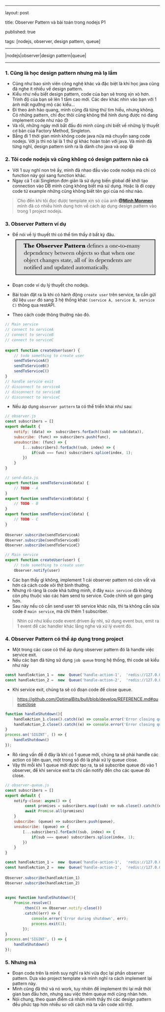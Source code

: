 
---

layout: post

title: Observer Pattern và bài toán trong nodejs P1

published: true

tags: [nodejs, observer, design pattern, queue]

---

  

|nodejs|observer|design pattern|queue|

  

---
  

### 1. Cũng là học design pattern nhưng mà lạ lắm
* Cũng như bao sinh viên công nghệ khác và đặc biệt là khi học java cũng đã nghe ít nhiều về design pattern.
* Kiểu như nếu biết design pattern, code của bạn sẽ trong xịn xò hơn. Trình độ của bạn sẽ lên 1 tầm cao mới. Các dev khác nhìn vào bạn với 1 ánh mắt ngưỡng mộ các kiểu...
* Đi theo ánh hào quang, mình cũng đã từng thử tìm hiểu, nhưng không. Có những pattern, chỉ đọc thôi cũng không thể hình dung được nó đang implement code như nào 😓
* Và rồi, những ngày mới bắt đầu đó mình cũng chỉ biết về những lý thuyết cơ bản của Factory Method, Singleton.
* Bẵng đi 1 thời gian mình không code java nữa mà chuyển sang code nodejs. Với js thì nó lại là 1 thứ gì khác hoàn toàn với java. Và mình đã từng nghĩ, design pattern sinh ra là dành cho java và oop 😆

### 2. Tôi code nodejs và cũng không có design pattern nào cả
* Với 1 suy nghĩ non trẻ ấy, mình đã nhao đầu vào code nodejs mà chỉ có function này gọi sang function khác.
* Ngay cả 1 cái Singleton đơn giản là sử dụng biến global để khởi tạo connection vào DB mình cũng không biết mà sử dụng. Hoặc là đi copy code từ example những cũng không biết tên gọi của nó như nào.
> Cho đến khi tôi đọc được template xịn sò của anh **[@Minh Monmen](https://viblo.asia/u/monmen)** mình đã có nhiều hình dung hơn về cách áp dụng design pattern vào trong 1 project nodejs.

### 3. Observer Pattern ví dụ
* Để nói về lý thuyết thì có thể tìm thấy ở bất kỳ đâu.
![Observer Pattern](/img/observer-pattern.png "Observer Pattern")

* Đoạn code ví dụ lý thuyết cho nodejs.
* Bài toán đặt ra là khi có hành động `create user` trên service, ta cần gửi dữ liệu `user` đó sang 3 hệ thống khác `(service A, service B, service C)` thông qua restAPI.
* Theo cách code thông thường nào đó.
```js
// Main service
// connect to serviceA
// connect to serviceB
// connect to serviceC

export function createUser(user) {
	// todo something to create user
	sendToServiceA()
	sendToServiceB()
	sendToServiceC()
}
// handle service exit
// disconnect to serviceA
// disconnect to serviceB
// disconnect to serviceC
```
* Nếu áp dụng `observer pattern` ta có thể triển khai như sau:
```js
// observer.js
const subscribers = []
export default {
	notify: (data) =>  subscribers.forEach((sub) => sub(data)),
	subscribe: (func) => subscribers.push(func),
	unsubscribe: (func) => {
		[...subscribers].forEach((sub, index) => {
			if(sub === func) subscribers.splice(index, 1);
		})
	}
}
```
```js
// send-data.js
export function sendToServiceA(data) {
	// TODO - A
}
export function sendToServiceB(data) {
	// TODO - B
}
export function sendToServiceC(data) {
	// TODO - C
}

Observer.subscribe(sendToServiceA)
Observer.subscribe(sendToServiceB)
Observer.subscribe(sendToServiceC)

```
```js
// Main service
export function createUser(user) {
	// todo something to create user
	Observer.notify(user)
```
* Các bạn thấy gì không, implement 1 cái observer pattern nó còn vất vả hơn cả cách code xôi thịt bình thường.
* Nhưng rõ ràng là code khá tường minh, ở đây `main service` đã không còn phụ thuộc vào các hàm send to service. Code chính sẽ gọn gàng hơn.
* Sau này nếu có cần send user tới service khác nữa, thì ta không cần sửa code ở `main service`, mà chỉ thêm 1 subscriber.
> Nhìn  cứ như kiểu code event driven ấy nhỉ, sử dụng event bus, emit ra 1 event để các handler khác lắng nghe và xử lý event đó.

### 4. Observer Pattern có thể áp dụng trong project

* Một trong các case có thể áp dụng observer pattern đó là handle việc service exit.
* Nếu các bạn đã từng sử dụng `job queue` trong hệ thống, thì code sẽ kiểu như này
```js
const handleAction_1 =  new  Queue('handle-action-1',  'redis://127.0.0.1:6379');
const handleAction_2 =  new  Queue('handle-action-2',  'redis://127.0.0.1:6379');
```
* Khi service exit, chúng ta sẽ có đoạn code để close queue.
>https://github.com/OptimalBits/bull/blob/develop/REFERENCE.md#queueclose
```js
function handleShutdown(){
	handleAction_1.close().catch((e) => console.error('Error closing queue', e));
	handleAction_2.close().catch((e) => console.error('Error closing queue', e));
}
process.on('SIGINT', () => {
	handleShutdown()
});
```
* Rõ ràng vấn đề ở đây là khi có 1 queue mới, chúng ta sẽ phải handle các action có liên quan, một trong số đó là phải xử lý queue close.
* Vậy thì mỗi khi 1 queue mới được tạo ra, ta sẽ subscribe queue đó vào 1 observer, để khi service exit ta chỉ cần notify đến cho các queue đó close.

```js
// observer-queue.js
const subscribers = []
export default {
	notify-close: async() => {
		 const promises = subscribers.map((sub) => sub.close().catch((e) => console.error('Error closing queue', e))),
		 await Promise.all(promises)
	} 
	subscribe: (queue) => subscribers.push(queue),
	unsubscribe: (queue) => {
		[...subscribers].forEach((sub, index) => {
			if(sub === queue) subscribers.splice(index, 1);
		})
	}
}
```

```js
const handleAction_1 =  new  Queue('handle-action-1',  'redis://127.0.0.1:6379');
const handleAction_2 =  new  Queue('handle-action-2',  'redis://127.0.0.1:6379');

Observer.subscribe(handleAction_1)
Observer.subscribe(handleAction_2)
```

```js

async function handleShutdown(){
	Promise.resolve()
		.then(() => Observer.notify-close())
		.catch((err) => {
			console.error('Error during shutdown', err);
			process.exit(1);
		});
}	
process.on('SIGINT', () => {
	handleShutdown()
});
```

### 5. Nhưng mà
* Đoạn code trên là mình suy nghĩ ra khi vừa đọc lại phần observer pattern. Dựa vào project template và mình nghĩ ra cách implement lại pattern này.
* Mình cũng đã thử và nó work, tuy nhiên để implement thì lại mất thời gian ban đầu hơn, nhưng sau việc thêm queue mới cũng nhàn hơn.
* Nói chung, theo quan điểm cá nhân mình thấy thì các design pattern đều phức tạp hơn nhiều so với cách mà ta vẫn code xôi thịt. 
